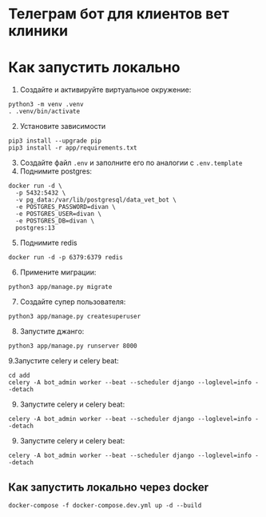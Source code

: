 # Телеграм бот для клиентов вет клиники
# Как запустить локально
1. Создайте и активируйте виртуальное окружение:
```
python3 -m venv .venv
. .venv/bin/activate
```
2. Установите зависимости
```
pip3 install --upgrade pip
pip3 install -r app/requirements.txt
```
3. Создайте файл `.env` и заполните его по аналогии с `.env.template`
4. Поднимите postgres:
```
docker run -d \
  -p 5432:5432 \
  -v pg_data:/var/lib/postgresql/data_vet_bot \
  -e POSTGRES_PASSWORD=divan \
  -e POSTGRES_USER=divan \
  -e POSTGRES_DB=divan \
  postgres:13 
```
5. Поднимите redis
```
docker run -d -p 6379:6379 redis
```
6. Примените миграции:
```
python3 app/manage.py migrate
```
7. Создайте супер пользователя:
```
python3 app/manage.py createsuperuser
```
8. Запустите джанго:
```
python3 app/manage.py runserver 8000
```
9.Запустите celery и celery beat:
```
cd add
celery -A bot_admin worker --beat --scheduler django --loglevel=info --detach
```

9. Запустите celery и celery beat:
```
celery -A bot_admin worker --beat --scheduler django --loglevel=info --detach
```

9. Запустите celery и celery beat:
```
celery -A bot_admin worker --beat --scheduler django --loglevel=info --detach
```

## Как запустить локально через docker
```
docker-compose -f docker-compose.dev.yml up -d --build
```
